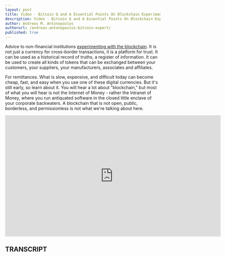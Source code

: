 ```yaml
---
layout: post
title: Video - Bitcoin Q and A Essential Points On Blockchain Experimentation
description: Video - Bitcoin Q and A Essential Points On Blockchain Experimentation
author: Andreas M. Antonopoulos
authorurl: /andreas-antonopoulos-bitcoin-expert/
published: true
---
```


<p>Advice to non-financial institutions <a href="/counterparty-risk-socialized-losses-vs-central-clearing/">experimenting with the blockchain</a>. It is not just a currency for cross-border transactions, it is a platform for trust. It can be used as a historical record of truths, a register of information. It can be used to create all kinds of tokens that can be exchanged between your customers, your suppliers, your manufacturers, associates and affiliates. </p>

<p>For remittances. What is slow, expensive, and difficult today can become cheap, fast, and easy when you use one of these digital currencies. But it's still early, so learn about it. You will hear a lot about "blockchain," but most of what you will hear is not the Internet of Money - rather the Intranet of Money, where you run antiquated software in the closed little enclave of your corporate backwaters. A blockchain that is not open, public, borderless, and permissionless is not what we're talking about here.</p>

<center><iframe width="700" height="394" src="https://www.youtube.com/embed/UbAj5o3X-sg?list=PLPQwGV1aLnTsHvzevl9BAUlfsfwFfU7aP" frameborder="0" allowfullscreen></iframe></center>

<h2>TRANSCRIPT</h2>
